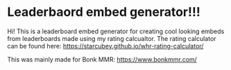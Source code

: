 # Leaderbaord embed generator!!!

Hi! This is a leaderboard embed generator for creating cool looking embeds from leaderboards made using my rating calcualtor. The rating calculator can be found here: https://starcubey.github.io/whr-rating-calculator/

This was mainly made for Bonk MMR: https://www.bonkmmr.com/
